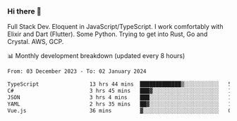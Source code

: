 ### Hi there 👋

Full Stack Dev. Eloquent in JavaScript/TypeScript. I work comfortably with Elixir and Dart (Flutter). Some Python. Trying to get into Rust, Go and Crystal. AWS, GCP.

📊 Monthly development breakdown (updated every 8 hours)

<!--START_SECTION:waka-->

```txt
From: 03 December 2023 - To: 02 January 2024

TypeScript                13 hrs 44 mins  █████████████▒░░░░░░░░░░░   53.95 %
C#                        3 hrs 45 mins   ███▓░░░░░░░░░░░░░░░░░░░░░   14.72 %
JSON                      3 hrs 4 mins    ███░░░░░░░░░░░░░░░░░░░░░░   12.05 %
YAML                      2 hrs 35 mins   ██▓░░░░░░░░░░░░░░░░░░░░░░   10.15 %
Vue.js                    36 mins         ▓░░░░░░░░░░░░░░░░░░░░░░░░   02.36 %
```

<!--END_SECTION:waka-->
